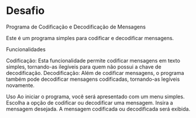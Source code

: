 # Desafio

Programa de Codificação e Decodificação de Mensagens 

Este é um programa simples para codificar e decodificar mensagens. 

Funcionalidades 

Codificação: Esta funcionalidade permite codificar mensagens em texto simples, tornando-as ilegíveis para quem não possui a chave de decodificação. 
Decodificação: Além de codificar mensagens, o programa também pode decodificar mensagens codificadas, tornando-as legíveis novamente. 

Uso
Ao iniciar o programa, você será apresentado com um menu simples. Escolha a opção de codificar ou decodificar uma mensagem. Insira a mensagem desejada. A mensagem codificada ou decodificada será exibida.
